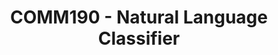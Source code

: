 ---
title: "COMM190 - Natural Language Classifier"
img: "imgs/gifs/comm190_classify.gif"
description: "This was prepared for COMM190 originally. The general idea is to create a classifier which can identify the general review category for Amazon product reviews. The application uses the Natural Language Classification service to attempt to categorize the type of message as either (1) Overjoyed, (2) Satisfied, (3) Ambivalent, (4) Product Complaint, (5) Process Complaint, or (6) Gibberish. The example uses a data set pulled from a Keurig page on Amazon, though the same application could easily be applied to other data sets."
github_url: "https://github.com/DylanSpicker/comm190-classify"
app_url: "https://comm190-classify.mybluemix.net/"
---